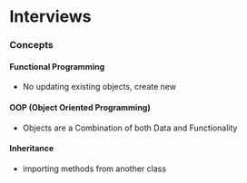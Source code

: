 Interviews
===

### Concepts

#### Functional Programming
- No updating existing objects, create new
#### OOP (Object Oriented Programming)
- Objects are a Combination of both Data and Functionality
#### Inheritance
- importing methods from another class
